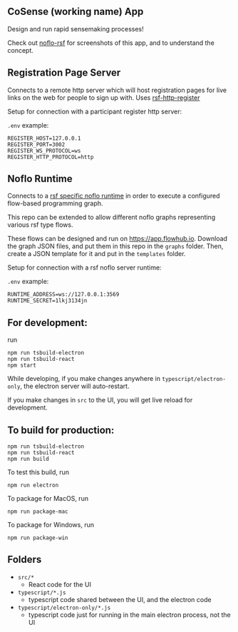 ## CoSense (working name) App

Design and run rapid sensemaking processes!

Check out [noflo-rsf](https://github.com/rapid-sensemaking-framework/noflo-rsf/blob/master/README.md) for screenshots of this app, and to understand the concept.

## Registration Page Server

Connects to a remote http server which will host registration pages for live links on the web for people to sign up with. Uses [rsf-http-register](https://github.com/rapid-sensemaking-framework/rsf-http-register)

Setup for connection with a participant register http server:

`.env` example:

```
REGISTER_HOST=127.0.0.1
REGISTER_PORT=3002
REGISTER_WS_PROTOCOL=ws
REGISTER_HTTP_PROTOCOL=http
```


## Noflo Runtime

Connects to a [rsf specific noflo runtime](https://github.com/rapid-sensemaking-framework/noflo-rapid-sensemaking-server) in order to execute a configured flow-based programming graph.

This repo can be extended to allow different noflo graphs representing various rsf type flows.

These flows can be designed and run on https://app.flowhub.io. Download the graph JSON files, and put them in this repo in the `graphs` folder. Then, create a JSON template for it and put in the `templates` folder.

Setup for connection with a rsf noflo server runtime:

`.env` example:

```
RUNTIME_ADDRESS=ws://127.0.0.1:3569
RUNTIME_SECRET=1lkj3134jn
```

## For development:

run

```
npm run tsbuild-electron
npm run tsbuild-react
npm start
```

While developing, if you make changes anywhere in `typescript/electron-only`, the electron server will auto-restart.

If you make changes in `src` to the UI, you will get live reload for development.

## To build for production:

```
npm run tsbuild-electron
npm run tsbuild-react
npm run build
```

To test this build, run

```
npm run electron
```

To package for MacOS, run

```
npm run package-mac
```

To package for Windows, run

```
npm run package-win
```

## Folders

- `src/*`
  - React code for the UI
- `typescript/*.js`
  - typescript code shared between the UI, and the electron code
- `typescript/electron-only/*.js`
  - typescript code just for running in the main electron process, not the UI

